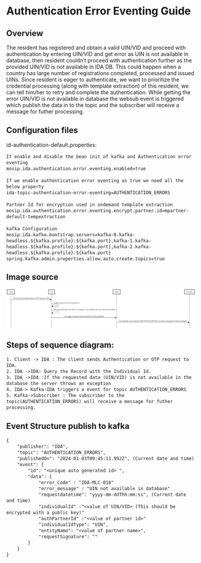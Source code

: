 # Authentication Error Eventing Guide

## Overview
The resident has registered and obtain a valid UIN/VID and proceed with authentication by entering UIN/VID and get error as UIN is not available in database, then resident couldn’t proceed with authentication further as the provided UIN/VID is not available in IDA DB.
This could happen when a country has large number of registrations completed, processed and issued UINs.
Since resident is eager to authenticate, we want to prioritize the credential processing (along with template extraction) of this resident, we can tell him/her to retry and complete the authentication.
While getting the error UIN/VID is not available in database the websub event is triggered which publish the data in to the topic and the subscriber will receive a message for futher processing.

## Configuration files
id-authentication-default.properties: 
```
It enable and disable the bean init of kafka and Authentication error eventing
mosip.ida.authentication.error.eventing.enabled=true

If we enable authentication error eventing as true we need all the below property
ida-topic-authentication-error-eventing=AUTHENTICATION_ERRORS

Partner Id for encryption used in ondemand template extraction
mosip.ida.authentication.error.eventing.encrypt.partner.id=mpartner-default-tempextraction

kafka Configuration
mosip.ida.kafka.bootstrap.servers=kafka-0.kafka-headless.${kafka.profile}:${kafka.port},kafka-1.kafka-headless.${kafka.profile}:${kafka.port},kafka-2.kafka-headless.${kafka.profile}:${kafka.port}
spring.kafka.admin.properties.allow.auto.create.topics=true

```

## Image source

![On demand-template-extraction](Images/Authentication_error_eventing.png)

## Steps of sequence diagram:
```
1. Client -> IDA : The client sends Authentication or OTP request to IDA.
2. IDA ->IDA: Query the Record with the Individual Id.
3. IDA ->IDA :If the requested data (UIN/VID) is not available in the database the server throws an exception
4. IDA-> Kafka:IDA triggers a event for topic AUTHENTICATION_ERRORS
5. Kafka->Subscriber : The subscriber to the topic(AUTHENTICATION_ERRORS) will receive a message for futher processing.

```
## Event Structure publish to kafka
```
{
	"publisher": "IDA",
	"topic": "AUTHENTICATION_ERRORS",
	"publishedOn": "2024-01-03T09:45:13.992Z", (Current date and time)
	"event": {
		"id": "<unique auto generated id> ",
		"data": {
			"error_Code" : "IDA-MLC-018"
			"error_message" : "UIN not available in database"
			"requestdatetime": "yyyy-mm-ddThh:mm:ss", (Current date and time)
			"individualId" :"<value of UIN/VID> (This should be encrypted with a public key)"
			"authPartnerId" :"<value of partner id>" 
			"individualIdType": "UIN",
			"entityName": "<value of partner name>",
			"requestSignature": ""
		}
	}
}
```